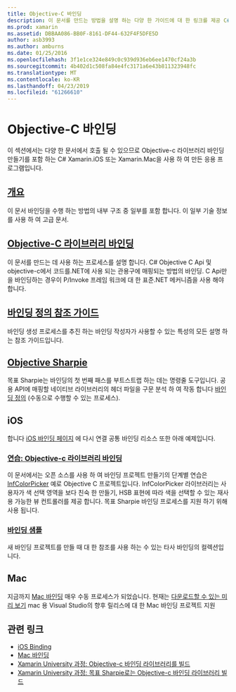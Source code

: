 ```yaml
---
title: Objective-C 바인딩
description: 이 문서를 만드는 방법을 설명 하는 다양 한 가이드에 대 한 링크를 제공 C# 에 대 한 바인딩을 Objective-c 코드를 개발자가 Xamarin 응용 프로그램에서 기본 제공 라이브러리를 사용할 수 있도록 합니다.
ms.prod: xamarin
ms.assetid: DBBAA086-BB0F-8161-DF44-632F4F5DFE5D
author: asb3993
ms.author: amburns
ms.date: 01/25/2016
ms.openlocfilehash: 3f1e1ce324e849c0c939d936eb6ee1470cf24a3b
ms.sourcegitcommit: 4b402d1c508fa84e4fc3171a6e43b811323948fc
ms.translationtype: MT
ms.contentlocale: ko-KR
ms.lasthandoff: 04/23/2019
ms.locfileid: "61266610"
---
```

# <a name="binding-objective-c"></a>Objective-C 바인딩

이 섹션에서는 다양 한 문서에서 호출 될 수 있으므로 Objective-c 라이브러리 바인딩 만들기를 포함 하는 C# Xamarin.iOS 또는 Xamarin.Mac을 사용 하 여 만든 응용 프로그램입니다.

##  <a name="overviewcross-platformmaciosbindingoverviewmd"></a>[개요](~/cross-platform/macios/binding/overview.md)

이 문서 바인딩을 수행 하는 방법의 내부 구조 중 일부를 포함 합니다. 이 일부 기술 정보를 사용 하 여 고급 문서.

##  <a name="binding-objective-c-librariescross-platformmaciosbindingobjective-c-librariesmd"></a>[Objective-C 라이브러리 바인딩](~/cross-platform/macios/binding/objective-c-libraries.md)

이 문서를 만드는 데 사용 하는 프로세스를 설명 합니다. C# Objective C Api 및 objective-c에서 코드를.NET에 사용 되는 관용구에 매핑되는 방법의 바인딩.
C Api만을 바인딩하는 경우이 P/Invoke 프레임 워크에 대 한 표준.NET 메커니즘을 사용 해야 합니다.

##  <a name="binding-definition-reference-guidecross-platformmaciosbindingbinding-types-referencemd"></a>[바인딩 정의 참조 가이드](~/cross-platform/macios/binding/binding-types-reference.md)

바인딩 생성 프로세스를 추진 하는 바인딩 작성자가 사용할 수 있는 특성의 모든 설명 하는 참조 가이드입니다.


## <a name="objective-sharpiecross-platformmaciosbindingobjective-sharpieindexmd"></a>[Objective Sharpie](~/cross-platform/macios/binding/objective-sharpie/index.md)

목표 Sharpie는 바인딩의 첫 번째 패스를 부트스트랩 하는 데는 명령줄 도구입니다. 공용 API에 매핑할 네이티브 라이브러리의 헤더 파일을 구문 분석 하 여 작동 합니다 [바인딩 정의](~/cross-platform/macios/binding/objective-c-libraries.md) (수동으로 수행할 수 있는 프로세스).

## <a name="ios"></a>iOS

합니다 [iOS 바인딩 페이지](~/ios/platform/binding-objective-c/index.md) 에 다시 연결 공통 바인딩 리소스 또한 아래 예제입니다.

### <a name="walkthrough-binding-an-objective-c-libraryiosplatformbinding-objective-cwalkthroughmd"></a>[연습: Objective-c 라이브러리 바인딩](~/ios/platform/binding-objective-c/walkthrough.md)

이 문서에서는 오픈 소스를 사용 하 여 바인딩 프로젝트 만들기의 단계별 연습은 [InfColorPicker](https://github.com/InfinitApps/InfColorPicker) 예로 Objective C 프로젝트입니다. InfColorPicker 라이브러리는 사용자가 색 선택 영역을 보다 친숙 한 만들기, HSB 표현에 따라 색을 선택할 수 있는 재사용 가능한 뷰 컨트롤러를 제공 합니다. 목표 Sharpie 바인딩 프로세스를 지원 하기 위해 사용 됩니다.

### <a name="binding-sampleshttpsgithubcommonomonotouch-bindings"></a>[바인딩 샘플](https://github.com/mono/monotouch-bindings)

새 바인딩 프로젝트를 만들 때 대 한 참조를 사용 하는 수 있는 타사 바인딩의 컬렉션입니다.

## <a name="mac"></a>Mac

지금까지 [Mac 바인딩](~/mac/platform/binding.md) 매우 수동 프로세스가 되었습니다. 현재는 [다운로드할 수 있는 미리 보기](https://forums.xamarin.com/discussion/59760/xamarin-mac-binding-project-preview) mac 용 Visual Studio의 향후 릴리스에 대 한 Mac 바인딩 프로젝트 지원



## <a name="related-links"></a>관련 링크

- [iOS Binding](~/ios/platform/binding-objective-c/index.md)
- [Mac 바인딩](~/mac/platform/binding.md)
- [Xamarin University 과정: Objective-c 바인딩 라이브러리를 빌드](https://university.xamarin.com/classes/track/all#building-an-objective-c-bindings-library)
- [Xamarin University 과정: 목표 Sharpie로는 Objective-c 바인딩 라이브러리 빌드](https://university.xamarin.com/classes/track/all#build-an-objective-c-bindings-library-with-objective-sharpie)
